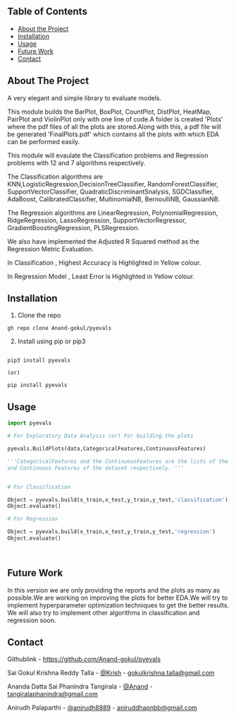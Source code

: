 <!-- PROJECT SHIELDS -->
<!--
*** I'm using markdown "reference style" links for readability.
*** Reference links are enclosed in brackets [ ] instead of parentheses ( ).
*** See the bottom of this document for the declaration of the reference variables
*** for contributors-url, forks-url, etc. This is an optional, concise syntax you may use.
*** https://www.markdownguide.org/basic-syntax/#reference-style-links
-->


<!-- TABLE OF CONTENTS -->
## Table of Contents


* [About the Project](#about-the-project)
* [Installation](#installation)
* [Usage](#usage)
* [Future Work](#Futurework)
* [Contact](#contact)


<!-- ABOUT THE PROJECT -->
## About The Project


A very elegant and simple library to evaluate models.

This  module builds the BarPlot, BoxPlot, CountPlot, DistPlot, HeatMap, PairPlot and ViolinPlot only with one line of code.A folder is created 'Plots' where the pdf files of all the plots are stored.Along with this, a pdf file will be generated 'FinalPlots.pdf' which contains all the plots with which EDA can be performed easily.

This module will evaulate the Classification problems and Regression problems with 12 and 7 algorithms respectively. 

The Classification algorithms are KNN,LogisticRegression,DecisionTreeClassifier, RandomForestClassifier, SupportVectorClassifier, QuadraticDiscriminantSnalysis, SGDClassifier, AdaBoost, CalibratedClassifier, MultinomialNB, BernoulliNB, GaussianNB.

The Regression algorithms are LinearRegression, PolynomialRegression, RidgeRegression, LassoRegression, SupportVectorRegressor, GradientBoostingRegression, PLSRegression.

We also have implemented the Adjusted R Squared method as the Regression Metric Evaluation.

In Classification , Highest Accuracy is Highlighted in Yellow colour.

In Regression Model , Least Error is Highlighted in Yellow colour.


## Installation


1. Clone the repo
```
gh repo clone Anand-gokul/pyevals
```

2. Install using pip or pip3
```commandline

pip3 install pyevals

(or)

pip install pyevals

```

<!-- USAGE EXAMPLES -->
## Usage


```python
import pyevals

# For Exploratory Data Analysis (or) For building the plots

pyevals.BuildPlots(data,CategoricalFeatures,ContinuousFeatures)

'''CategoricalFeatures and the ContinuousFeatures are the lists of the Categorical
and Continuous Features of the dataset respectively. '''


# For Classification

Object = pyevals.build(x_train,x_test,y_train,y_test,'classification')
Object.evaluate()

# For Regression

Object = pyevals.build(x_train,x_test,y_train,y_test,'regression')
Object.evaluate()

  
```

## Future Work


In this version we are only providing the reports and the plots as many as possible.We are working on improving the plots for better EDA.We will try to implement hyperparameter optimization techniques to get the better results. We will also try to implement other algorithms in classification and regression soon. 

<!-- CONTACT -->
## Contact

Githublink - https://github.com/Anand-gokul/pyevals

Sai Gokul Krishna Reddy Talla - [@Krish](https://www.linkedin.com/in/gokul-talla) - gokulkrishna.talla@gmail.com

Ananda Datta Sai Phanindra Tangirala - [@Anand](https://www.linkedin.com/in/ananda-datta-sai-phanindra-tangirala-62a4b5185) - tangiralaphanindra@gmail.com

Anirudh Palaparthi - [@anirudh8889](https://twitter.com/anirudh8889) - aniruddhapnbb@gmail.com
